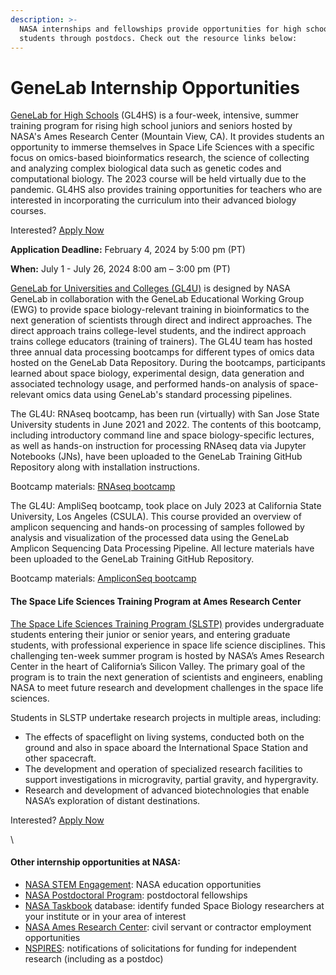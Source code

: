 ```yaml
---
description: >-
  NASA internships and fellowships provide opportunities for high school
  students through postdocs. Check out the resource links below:
---
```


# GeneLab Internship Opportunities

[GeneLab for High Schools](https://www.nasa.gov/ames/genelab-for-high-schools) (GL4HS) is a four-week, intensive, summer training program for rising high school juniors and seniors hosted by NASA's Ames Research Center (Mountain View, CA). It provides students an opportunity to immerse themselves in Space Life Sciences with a specific focus on omics-based bioinformatics research, the science of collecting and analyzing complex biological data such as genetic codes and computational biology. The 2023 course will be held virtually due to the pandemic. GL4HS also provides training opportunities for teachers who are interested in incorporating the curriculum into their advanced biology courses.&#x20;

Interested? [Apply Now](https://www.nasa.gov/ames/space-biosciences/genelab-for-high-schools-application-instructions/)

**Application Deadline:** February 4, 2024 by 5:00 pm (PT)

**When:**  July 1 - July 26, 2024 8:00 am – 3:00 pm (PT)

[GeneLab for Universities and Colleges (GL4U)](https://genelab.nasa.gov/genelab-universities-gl4u) is designed by NASA GeneLab in collaboration with the GeneLab Educational Working Group (EWG) to provide space biology-relevant training in bioinformatics to the next generation of scientists through direct and indirect approaches. The direct approach trains college-level students, and the indirect approach trains college educators (training of trainers). The GL4U team has hosted three annual data processing bootcamps for different types of omics data hosted on the GeneLab Data Repository. During the bootcamps, participants learned about space biology, experimental design, data generation and associated technology usage, and performed hands-on analysis of space-relevant omics data using GeneLab's standard processing pipelines.

The GL4U: RNAseq bootcamp, has been run (virtually) with San Jose State University students in June 2021 and 2022. The contents of this bootcamp, including introductory command line and space biology-specific lectures, as well as hands-on instruction for processing RNAseq data via Jupyter Notebooks (JNs), have been uploaded to the GeneLab Training GitHub Repository along with installation instructions.

Bootcamp materials: [RNAseq bootcamp](https://github.com/nasa/GeneLab-Training/tree/main/GL4U)

The GL4U: AmpliSeq bootcamp, took place on July 2023 at California State University, Los Angeles (CSULA). This course provided an overview of amplicon sequencing and hands-on processing of samples followed by analysis and visualization of the processed data using the GeneLab Amplicon Sequencing Data Processing Pipeline. All lecture materials have been uploaded to the GeneLab Training GitHub Repository.

Bootcamp materials: [AmpliconSeq bootcamp](https://github.com/nasa/GeneLab-Training/wiki/GL4U:-Amplicon-Sequencing-Bootcamp-2023-Pilot-at-CSULA)

#### The Space Life Sciences Training Program at Ames Research Center

[The Space Life Sciences Training Program (SLSTP)](https://www.nasa.gov/ames/the-space-life-sciences-training-program-at-ames-research-center/) provides undergraduate students entering their junior or senior years, and entering graduate students, with professional experience in space life science disciplines. This challenging ten-week summer program is hosted by NASA’s Ames Research Center in the heart of California’s Silicon Valley. The primary goal of the program is to train the next generation of scientists and engineers, enabling NASA to meet future research and development challenges in the space life sciences.

Students in SLSTP undertake research projects in multiple areas, including:

* The effects of spaceflight on living systems, conducted both on the ground and also in space aboard the International Space Station and other spacecraft.
* The development and operation of specialized research facilities to support investigations in microgravity, partial gravity, and hypergravity.
* Research and development of advanced biotechnologies that enable NASA’s exploration of distant destinations.

Interested? [Apply Now](https://www.nasa.gov/learning-resources/internship-programs/)

\


#### Other internship opportunities at NASA:

* [NASA STEM Engagement](https://www.nasa.gov/offices/education/about/index.html): NASA education opportunities
* [NASA Postdoctoral Program](https://npp.orau.org/): postdoctoral fellowships&#x20;
* [NASA Taskbook](https://taskbook.nasaprs.com/Publication/welcome.cfm) database: identify funded Space Biology researchers at your institute or in your area of interest
* [NASA Ames Research Center](https://www.nasa.gov/ames/science/jobs-and-opportunities-at-the-ames-science-directorate/): civil servant or contractor employment opportunities
* [NSPIRES](https://nspires.nasaprs.com/external/): notifications of solicitations for funding for independent research (including as a postdoc)
